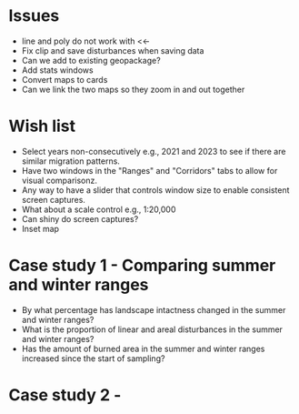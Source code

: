# Issues

- line and poly do not work with <<-
- Fix clip and save disturbances when saving data
- Can we add to existing geopackage?
- Add stats windows
- Convert maps to cards
- Can we link the two maps so they zoom in and out together

# Wish list

- Select years non-consecutively e.g., 2021 and 2023 to see if there are similar migration patterns.
- Have two windows in the "Ranges" and "Corridors" tabs to allow for visual comparisonz.
- Any way to have a slider that controls window size to enable consistent screen captures.
- What about a scale control e.g., 1:20,000
- Can shiny do screen captures?
- Inset map

# Case study 1 - Comparing summer and winter ranges

- By what percentage has landscape intactness changed in the summer and winter ranges?
- What is the proportion of linear and areal disturbances in the summer and winter ranges?
- Has the amount of burned area in the summer and winter ranges increased since the start of sampling?

# Case study 2 - 

